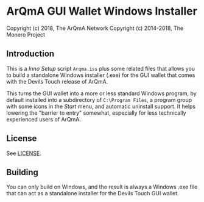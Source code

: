 # ArQmA GUI Wallet Windows Installer #

Copyright (c) 2018, The ArQmA Network
Copyright (c) 2014-2018, The Monero Project

## Introduction ##

This is a *Inno Setup* script `Arqma.iss` plus some related files
that allows you to build a standalone Windows installer (.exe) for
the GUI wallet that comes with the Devils Touch release of ArQmA.

This turns the GUI wallet into a more or less standard Windows program,
by default installed into a subdirectory of `C:\Program Files`, a
program group with some icons in the *Start* menu, and automatic
uninstall support. It helps lowering the "barrier to entry"
somewhat, especially for less technically experienced users of
ArQmA.


## License ##

See [LICENSE](LICENSE).

## Building ##

You can only build on Windows, and the result is always a
Windows .exe file that can act as a standalone installer for the
Devils Touch GUI wallet.
